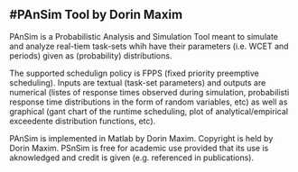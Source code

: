 #PAnSim Tool by Dorin Maxim
-----------------------------


PAnSim is a Probabilistic Analysis and Simulation Tool meant to simulate and analyze real-tiem task-sets whih have their parameters (i.e. WCET and periods) given as (probability) distributions.

The supported schedulign policy is FPPS (fixed priority preemptive scheduling).
Inputs are textual (task-set parameters) and outputs are numerical (listes of response times observed during simulation, probabilisti response time distributions in the form of random variables, etc) as well as graphical (gant chart of the runtime scheduling, plot of analytical/empirical exceedente distribution functions, etc).

PAnSim is implemented in Matlab by Dorin Maxim. Copyright is held by Dorin Maxim. 
PSnSim is free for academic use provided that its use is aknowledged and credit is given (e.g. referenced in publications). 

